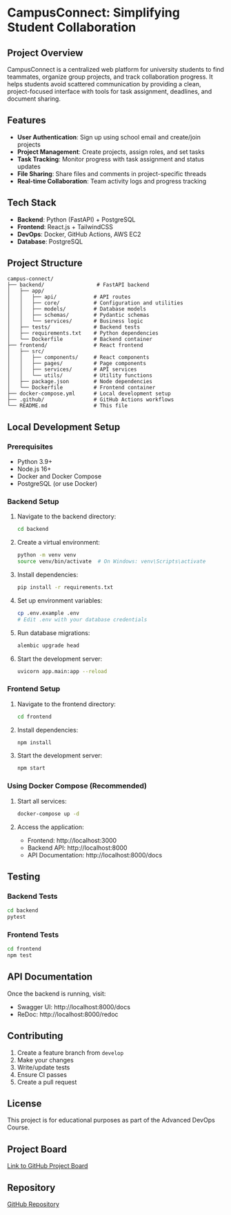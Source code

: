 # CampusConnect: Simplifying Student Collaboration

## Project Overview

CampusConnect is a centralized web platform for university students to find teammates, organize group projects, and track collaboration progress. It helps students avoid scattered communication by providing a clean, project-focused interface with tools for task assignment, deadlines, and document sharing.

## Features

- **User Authentication**: Sign up using school email and create/join projects
- **Project Management**: Create projects, assign roles, and set tasks
- **Task Tracking**: Monitor progress with task assignment and status updates
- **File Sharing**: Share files and comments in project-specific threads
- **Real-time Collaboration**: Team activity logs and progress tracking

## Tech Stack

- **Backend**: Python (FastAPI) + PostgreSQL
- **Frontend**: React.js + TailwindCSS
- **DevOps**: Docker, GitHub Actions, AWS EC2
- **Database**: PostgreSQL

## Project Structure

```
campus-connect/
├── backend/                 # FastAPI backend
│   ├── app/
│   │   ├── api/            # API routes
│   │   ├── core/           # Configuration and utilities
│   │   ├── models/         # Database models
│   │   ├── schemas/        # Pydantic schemas
│   │   └── services/       # Business logic
│   ├── tests/              # Backend tests
│   ├── requirements.txt    # Python dependencies
│   └── Dockerfile          # Backend container
├── frontend/               # React frontend
│   ├── src/
│   │   ├── components/     # React components
│   │   ├── pages/          # Page components
│   │   ├── services/       # API services
│   │   └── utils/          # Utility functions
│   ├── package.json        # Node dependencies
│   └── Dockerfile          # Frontend container
├── docker-compose.yml      # Local development setup
├── .github/                # GitHub Actions workflows
└── README.md               # This file
```

## Local Development Setup

### Prerequisites

- Python 3.9+
- Node.js 16+
- Docker and Docker Compose
- PostgreSQL (or use Docker)

### Backend Setup

1. Navigate to the backend directory:
   ```bash
   cd backend
   ```

2. Create a virtual environment:
   ```bash
   python -m venv venv
   source venv/bin/activate  # On Windows: venv\Scripts\activate
   ```

3. Install dependencies:
   ```bash
   pip install -r requirements.txt
   ```

4. Set up environment variables:
   ```bash
   cp .env.example .env
   # Edit .env with your database credentials
   ```

5. Run database migrations:
   ```bash
   alembic upgrade head
   ```

6. Start the development server:
   ```bash
   uvicorn app.main:app --reload
   ```

### Frontend Setup

1. Navigate to the frontend directory:
   ```bash
   cd frontend
   ```

2. Install dependencies:
   ```bash
   npm install
   ```

3. Start the development server:
   ```bash
   npm start
   ```

### Using Docker Compose (Recommended)

1. Start all services:
   ```bash
   docker-compose up -d
   ```

2. Access the application:
   - Frontend: http://localhost:3000
   - Backend API: http://localhost:8000
   - API Documentation: http://localhost:8000/docs

## Testing

### Backend Tests
```bash
cd backend
pytest
```

### Frontend Tests
```bash
cd frontend
npm test
```

## API Documentation

Once the backend is running, visit:
- Swagger UI: http://localhost:8000/docs
- ReDoc: http://localhost:8000/redoc

## Contributing

1. Create a feature branch from `develop`
2. Make your changes
3. Write/update tests
4. Ensure CI passes
5. Create a pull request

## License

This project is for educational purposes as part of the Advanced DevOps Course.

## Project Board

[Link to GitHub Project Board](https://github.com/yourusername/campus-connect/projects/1)

## Repository

[GitHub Repository](https://github.com/yourusername/campus-connect) 